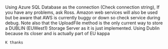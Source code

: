 Using Azure SQL Database as the connection (Check connection string), If you have any problems, ask Ross. 
Amazon web services will also be used but be aware that AWS is currently buggy or down so check service during debug.
Note also that the UploadFile method is the only current way to store a DUBLIN (EUWest1) Storage Server as it is just implemented. 
Using Dublin because its closer and is actually part of EU kappa

~~~~~~~~~~~~~
K thanks